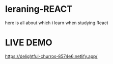 # leraning-REACT
here is all about which i learn when studying React
# LIVE DEMO
https://delightful-churros-8574e6.netlify.app/
